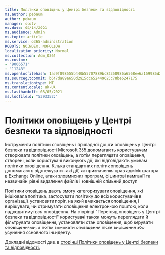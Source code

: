 ```yaml
---
title: Політики оповіщень у Центрі безпеки та відповідності
ms.author: pebaum
author: pebaum
manager: scotv
ms.date: 05/14/2021
ms.audience: Admin
ms.topic: article
ms.service: o365-administration
ROBOTS: NOINDEX, NOFOLLOW
localization_priority: Normal
ms.collection: Adm_O365
ms.custom:
- "9006571"
- "11243"
ms.openlocfilehash: 1aa9f898555b440b55707889bc85358986a6568ee6a159985d2e60041cff7750
ms.sourcegitcommit: b5f7da89a650d2915dc652449623c78be6247175
ms.translationtype: MT
ms.contentlocale: uk-UA
ms.lasthandoff: 08/05/2021
ms.locfileid: "53933522"
---
```

# <a name="alert-policies-in-the-security-and-compliance-center"></a>Політики оповіщень у Центрі безпеки та відповідності

Інструменти політики оповіщень і приладної дошки оповіщень у Центрі безпеки та відповідності Microsoft 365 допомагають користувачам створювати політики оповіщень, а потім переглядати оповіщення, створені, коли користувачі виконують дії, які відповідають умовам політики оповіщення. Кілька стандартних політик оповіщень допомагають відстежувати такі дії, як призначення прав адміністратора в Exchange Online, атаки зловмисних програм, фішингові кампанії та незвичайні рівні видалення файлів і зовнішній спільний доступ.

Політики оповіщень дають змогу категоризувати оповіщення, які ініціювала політика, застосувати політику до всіх користувачів в організації, установити поріг, на який вмикається оповіщення, і вирішувати, чи отримувати сповіщення електронною поштою, коли надходитимуться оповіщення. На сторінці "Перегляд оповіщень у Центрі безпеки та відповідності" користувачі також можуть переглядати й фільтрувати оповіщення, установляти стан оповіщення, щоб керувати оповіщеннями, а потім вимикати оповіщення після вирішення або усунення основного інциденту.

Докладні відомості див. в [сторінці Політики оповіщень у Центрі безпеки та відповідності.](/microsoft-365/compliance/alert-policies)